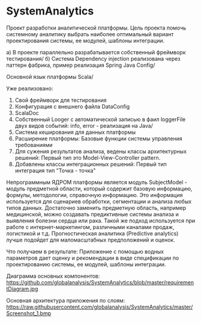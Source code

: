 # SystemAnalytics

Проект разработки аналитической платформы. Цель проекта помочь системному аналитику
 выбрать наиболее оптимальный вариант проектирования системы, ее модулей, шаблоны интеграции.
 
а) В проекте параллельно разрабатывается собственный фреймворк тестирования/
б) Система Dependency injection реализована через паттерн фабрика, пример реализация Spring Java Config/

Основной язык платформы Scala/

Уже реализовано:

1. Свой фреймворк для тестирования
2. Конфигурация с внешнего файла DataConfig
3. ScalaDoc
4. Собственный Looger  с автоматической записью в фаил loggerFile двух видов событий: info, error - реализация на Java/
5. Система кеширования для данных платформы
6. Расширение платформы: Базовые функции системы управления требованиями
7. Для сужения результатов анализа, ведены классы архитектурных решений: Первый тип это Model-View-Controller pattern.
8. Добавлены классы интеграционных решений: Первый тип интеграция тип "Точка - точка"

Непрограммным ЯДРОМ платформы является модуль SubjectModel - модуль предметной области, который содержит базовую информацию, формулы, методологии, справочную информацию. 
Это информация используется для сценариев обработки, сегментации и анализа любых типов данных.
Достаточно заменить предметную область, например медицинской, можно создавать предиктивные системы анализа и выявления болезни сердца или рака. 
Такой же подход используется при работе с интернет-маркетингом, различными каналами продаж, логистикой и т.д.
Прогностическая аналитика (Predictive analytics) лучше подойдет для маломасштабных предположений и оценок. 
 


Что получаем в результате: Приложение с помощью водных параметров дает оценку и рекомендации в виде спецификации по проектированию системы, ее модулей, шаблоны интеграции.



Диаграмма основных компонентов: 
https://github.com/globalanalysis/SystemAnalytics/blob/master/requirementDiagram.jpg

Основная архитектура приложения по слоям: https://raw.githubusercontent.com/globalanalysis/SystemAnalytics/master/Screenshot_1.bmp


